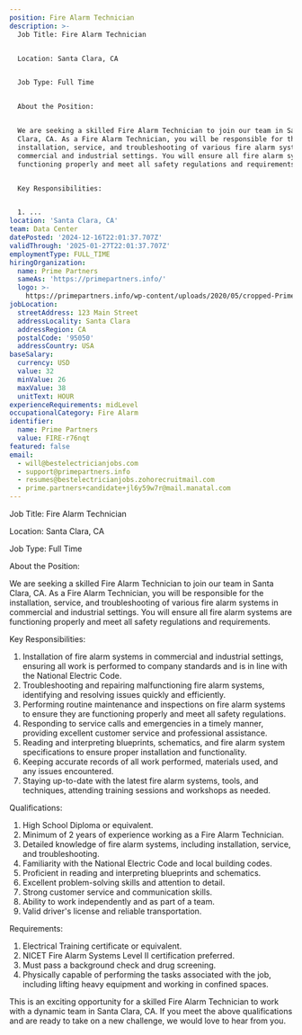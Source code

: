 ```yaml
---
position: Fire Alarm Technician
description: >-
  Job Title: Fire Alarm Technician


  Location: Santa Clara, CA


  Job Type: Full Time


  About the Position:


  We are seeking a skilled Fire Alarm Technician to join our team in Santa
  Clara, CA. As a Fire Alarm Technician, you will be responsible for the
  installation, service, and troubleshooting of various fire alarm systems in
  commercial and industrial settings. You will ensure all fire alarm systems are
  functioning properly and meet all safety regulations and requirements.


  Key Responsibilities:


  1. ...
location: 'Santa Clara, CA'
team: Data Center
datePosted: '2024-12-16T22:01:37.707Z'
validThrough: '2025-01-27T22:01:37.707Z'
employmentType: FULL_TIME
hiringOrganization:
  name: Prime Partners
  sameAs: 'https://primepartners.info/'
  logo: >-
    https://primepartners.info/wp-content/uploads/2020/05/cropped-Prime-Partners-Logo-NO-BG-1-1.png
jobLocation:
  streetAddress: 123 Main Street
  addressLocality: Santa Clara
  addressRegion: CA
  postalCode: '95050'
  addressCountry: USA
baseSalary:
  currency: USD
  value: 32
  minValue: 26
  maxValue: 38
  unitText: HOUR
experienceRequirements: midLevel
occupationalCategory: Fire Alarm
identifier:
  name: Prime Partners
  value: FIRE-r76nqt
featured: false
email:
  - will@bestelectricianjobs.com
  - support@primepartners.info
  - resumes@bestelectricianjobs.zohorecruitmail.com
  - prime.partners+candidate+jl6y59w7r@mail.manatal.com
---
```




Job Title: Fire Alarm Technician

Location: Santa Clara, CA

Job Type: Full Time

About the Position:

We are seeking a skilled Fire Alarm Technician to join our team in Santa Clara, CA. As a Fire Alarm Technician, you will be responsible for the installation, service, and troubleshooting of various fire alarm systems in commercial and industrial settings. You will ensure all fire alarm systems are functioning properly and meet all safety regulations and requirements.

Key Responsibilities:

1. Installation of fire alarm systems in commercial and industrial settings, ensuring all work is performed to company standards and is in line with the National Electric Code.
2. Troubleshooting and repairing malfunctioning fire alarm systems, identifying and resolving issues quickly and efficiently.
3. Performing routine maintenance and inspections on fire alarm systems to ensure they are functioning properly and meet all safety regulations.
4. Responding to service calls and emergencies in a timely manner, providing excellent customer service and professional assistance.
5. Reading and interpreting blueprints, schematics, and fire alarm system specifications to ensure proper installation and functionality.
6. Keeping accurate records of all work performed, materials used, and any issues encountered.
7. Staying up-to-date with the latest fire alarm systems, tools, and techniques, attending training sessions and workshops as needed.

Qualifications:

1. High School Diploma or equivalent.
2. Minimum of 2 years of experience working as a Fire Alarm Technician.
3. Detailed knowledge of fire alarm systems, including installation, service, and troubleshooting.
4. Familiarity with the National Electric Code and local building codes.
5. Proficient in reading and interpreting blueprints and schematics.
6. Excellent problem-solving skills and attention to detail.
7. Strong customer service and communication skills.
8. Ability to work independently and as part of a team.
9. Valid driver's license and reliable transportation.

Requirements:

1. Electrical Training certificate or equivalent.
2. NICET Fire Alarm Systems Level II certification preferred.
3. Must pass a background check and drug screening.
4. Physically capable of performing the tasks associated with the job, including lifting heavy equipment and working in confined spaces.

This is an exciting opportunity for a skilled Fire Alarm Technician to work with a dynamic team in Santa Clara, CA. If you meet the above qualifications and are ready to take on a new challenge, we would love to hear from you.

